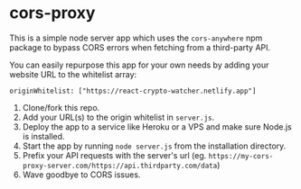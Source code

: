 # cors-proxy

This is a simple node server app which uses the `cors-anywhere` npm package to bypass CORS errors when fetching from a third-party API.

You can easily repurpose this app for your own needs by adding your website URL to the whitelist array:

```
originWhitelist: ["https://react-crypto-watcher.netlify.app"]
```

1. Clone/fork this repo.
2. Add your URL(s) to the origin whitelist in `server.js`.
3. Deploy the app to a service like Heroku or a VPS and make sure Node.js is installed.
4. Start the app by running `node server.js` from the installation directory.
5. Prefix your API requests with the server's url (eg. `https://my-cors-proxy-server.com/https://api.thirdparty.com/data`)
6. Wave goodbye to CORS issues.
